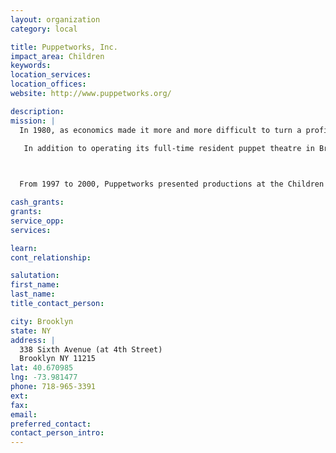 ```yaml
---
layout: organization
category: local

title: Puppetworks, Inc.
impact_area: Children
keywords: 
location_services: 
location_offices: 
website: http://www.puppetworks.org/

description: 
mission: |
  In 1980, as economics made it more and more difficult to turn a profit in touring puppet theatre, Mr. Coppola founded the not-for-profit company, Puppetworks, Inc. which eventually replaced the Nicolo Marionettes.

   In addition to operating its full-time resident puppet theatre in Brooklyn's Park Slope historic district, Puppetworks has been a holiday tradition at Macy*s (Herald Square) since Macy*s built a puppet theatre especially for Puppetworks in 1976.

  

  From 1997 to 2000, Puppetworks presented productions at the Children's Aid Society's Greenwich Village Center Theatre.  In concert, Puppetworks has appeared with the Little Orchestra Society, St. Lukes' Chamber Ensemble, the Orchestra da Camera and the Brooklyn Philharmonic in such works as Debussy's "Toy Box," Ibert's "Divertissements," and in highly-praised performances of Haydn's marionette opera

cash_grants: 
grants: 
service_opp: 
services: 

learn: 
cont_relationship: 

salutation: 
first_name: 
last_name: 
title_contact_person: 

city: Brooklyn
state: NY
address: |
  338 Sixth Avenue (at 4th Street)  
  Brooklyn NY 11215
lat: 40.670985
lng: -73.981477
phone: 718-965-3391
ext: 
fax: 
email: 
preferred_contact: 
contact_person_intro: 
---
```

